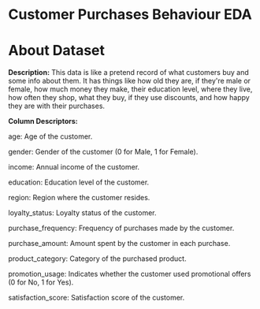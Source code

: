 # Customer Purchases Behaviour EDA

# About Dataset

**Description:**
This data is like a pretend record of what customers buy and some info about them. It has things like how old they are, if they're male or female, how much money they make, their education level, where they live, how often they shop, what they buy, if they use discounts, and how happy they are with their purchases.

**Column Descriptors:**

age: Age of the customer.

gender: Gender of the customer (0 for Male, 1 for Female).

income: Annual income of the customer.

education: Education level of the customer.

region: Region where the customer resides.

loyalty_status: Loyalty status of the customer.

purchase_frequency: Frequency of purchases made by the customer.

purchase_amount: Amount spent by the customer in each purchase.

product_category: Category of the purchased product.

promotion_usage: Indicates whether the customer used promotional offers (0 for No, 1 for Yes).

satisfaction_score: Satisfaction score of the customer.
